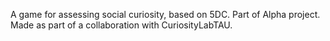 A game for assessing social curiosity, based on 5DC. 
Part of Alpha project.
Made as part of a collaboration with CuriosityLabTAU. 
